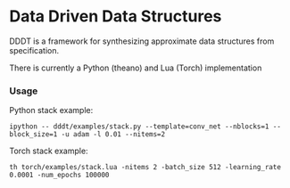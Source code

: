 # Data Driven Data Structures

DDDT is a framework for synthesizing approximate data structures from specification.

There is currently a Python (theano) and Lua (Torch) implementation

### Usage

Python stack example:
```
ipython -- dddt/examples/stack.py --template=conv_net --nblocks=1 --block_size=1 -u adam -l 0.01 --nitems=2
```

Torch stack example:

```
th torch/examples/stack.lua -nitems 2 -batch_size 512 -learning_rate 0.0001 -num_epochs 100000

```
